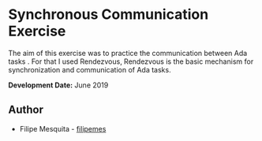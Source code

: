 # Synchronous Communication Exercise

The aim of this exercise was to practice the communication between Ada tasks . For that I used Rendezvous, Rendezvous is the basic mechanism for synchronization and communication of Ada tasks.

**Development Date:** June 2019

## Author

* Filipe Mesquita - [filipemes](https://github.com/filipemes)
